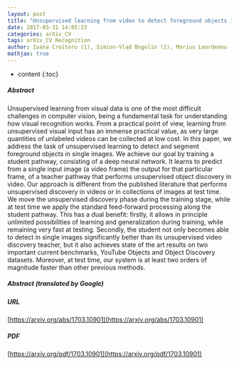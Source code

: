```yaml
---
layout: post
title: "Unsupervised learning from video to detect foreground objects in single images"
date: 2017-03-31 14:05:13
categories: arXiv_CV
tags: arXiv_CV Recognition
author: Ioana Croitoru (1), Simion-Vlad Bogolin (1), Marius Leordeanu (1 and 2) ((1) Institute of Mathematics of the Romanian Academy, (2) University "Politehnica" of Bucharest)
mathjax: true
---
```


* content
{:toc}

##### Abstract
Unsupervised learning from visual data is one of the most difficult challenges in computer vision, being a fundamental task for understanding how visual recognition works. From a practical point of view, learning from unsupervised visual input has an immense practical value, as very large quantities of unlabeled videos can be collected at low cost. In this paper, we address the task of unsupervised learning to detect and segment foreground objects in single images. We achieve our goal by training a student pathway, consisting of a deep neural network. It learns to predict from a single input image (a video frame) the output for that particular frame, of a teacher pathway that performs unsupervised object discovery in video. Our approach is different from the published literature that performs unsupervised discovery in videos or in collections of images at test time. We move the unsupervised discovery phase during the training stage, while at test time we apply the standard feed-forward processing along the student pathway. This has a dual benefit: firstly, it allows in principle unlimited possibilities of learning and generalization during training, while remaining very fast at testing. Secondly, the student not only becomes able to detect in single images significantly better than its unsupervised video discovery teacher, but it also achieves state of the art results on two important current benchmarks, YouTube Objects and Object Discovery datasets. Moreover, at test time, our system is at least two orders of magnitude faster than other previous methods.

##### Abstract (translated by Google)


##### URL
[https://arxiv.org/abs/1703.10901](https://arxiv.org/abs/1703.10901)

##### PDF
[https://arxiv.org/pdf/1703.10901](https://arxiv.org/pdf/1703.10901)

